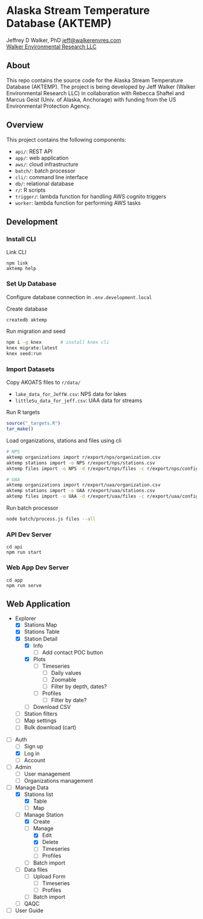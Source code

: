 Alaska Stream Temperature Database (AKTEMP)
===========================================

Jeffrey D Walker, PhD <jeff@walkerenvres.com>  
[Walker Environmental Research LLC](https://walkerenvres.com)

## About

This repo contains the source code for the Alaska Stream Temperature Database (AKTEMP). The project is being developed by Jeff Walker (Walker Environmental Research LLC) in collaboration with Rebecca Shaftel and Marcus Geist (Univ. of Alaska, Anchorage) with funding from the US Environmental Protection Agency.

## Overview

This project contains the following components:

- `api/`: REST API
- `app/`: web application
- `aws/`: cloud infrastructure
- `batch/`: batch processor
- `cli/`: command line interface
- `db/`: relational database
- `r/`: R scripts
- `trigger/`: lambda function for handling AWS cognito triggers
- `worker`: lambda function for performing AWS tasks

## Development

### Install CLI

Link CLI

```
npm link
aktemp help
```

### Set Up Database

Configure database connection in `.env.development.local`

Create database

```sh
createdb aktemp
```

Run migration and seed

```sh
npm i -g knex       # install knex cli
knex migrate:latest
knex seed:run
```

### Import Datasets

Copy AKOATS files to `r/data/`

- `lake_data_for_JeffW.csv`: NPS data for lakes
- `littleSu_data_for_jeff.csv`: UAA data for streams

Run R targets

```r
source("_targets.R")
tar_make()
```

Load organizations, stations and files using cli

```sh
# NPS
aktemp organizations import r/export/nps/organization.csv
aktemp stations import -o NPS r/export/nps/stations.csv
aktemp files import -o NPS -d r/export/nps/files -c r/export/nps/config.json r/export/nps/filelist.csv

# UAA
aktemp organizations import r/export/uaa/organization.csv
aktemp stations import -o UAA r/export/uaa/stations.csv
aktemp files import -o UAA -d r/export/uaa/files -c r/export/uaa/config.json r/export/uaa/filelist.csv
```

Run batch processor

```sh
node batch/process.js files --all
```

### API Dev Server

```
cd api
npm run start
```

### Web App Dev Server

```
cd app
npm run serve
```

## Web Application

- Explorer
  - [x] Stations Map
  - [x] Stations Table
  - [x] Station Detail
    - [x] Info
      - [ ] Add contact POC button
    - [x] Plots
      - [ ] Timeseries
        - [ ] Daily values
        - [ ] Zoomable
        - [ ] Filter by depth, dates?
      - [ ] Profiles
        - [ ] Filter by date?
    - [ ] Download CSV
  - [ ] Station filters
  - [ ] Map settings
  - [ ] Bulk download (cart)
- [ ] Auth
  - [ ] Sign up
  - [x] Log in
  - [ ] Account
- [ ] Admin
  - [ ] User management
  - [ ] Organizations management
- [ ] Manage Data
  - [x] Stations list
    - [x] Table
    - [ ] Map
  - [ ] Manage Station
    - [x] Create
    - [ ] Manage
      - [x] Edit
      - [x] Delete
      - [ ] Timeseries
      - [ ] Profiles
    - [ ] Batch import
  - [ ] Data files
    - [ ] Upload Form
      - [ ] Timeseries
      - [ ] Profiles
    - [ ] Batch import
  - [ ] QAQC
- [ ] User Guide
